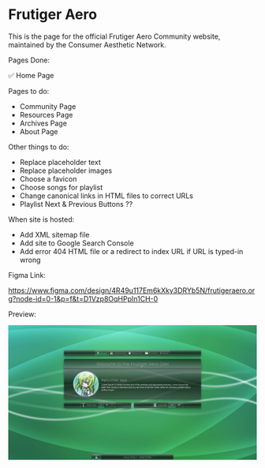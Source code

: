 # Frutiger Aero

This is the page for the official Frutiger Aero Community website, maintained by the Consumer Aesthetic Network.

Pages Done:

✅ Home Page

Pages to do:
- Community Page
- Resources Page
- Archives Page
- About Page

Other things to do:

- Replace placeholder text
- Replace placeholder images
- Choose a favicon
- Choose songs for playlist
- Change canonical links in HTML files to correct URLs
- Playlist Next & Previous Buttons ??

When site is hosted:
- Add XML sitemap file
- Add site to Google Search Console
- Add error 404 HTML file or a redirect to index URL if URL is typed-in wrong

Figma Link:

https://www.figma.com/design/4R49u117Em6kXky3DRYb5N/frutigeraero.org?node-id=0-1&p=f&t=D1Vzp8OqHPpIn1CH-0

Preview:

<img src="thumbnail.jpg" alt="Thumbnail">
